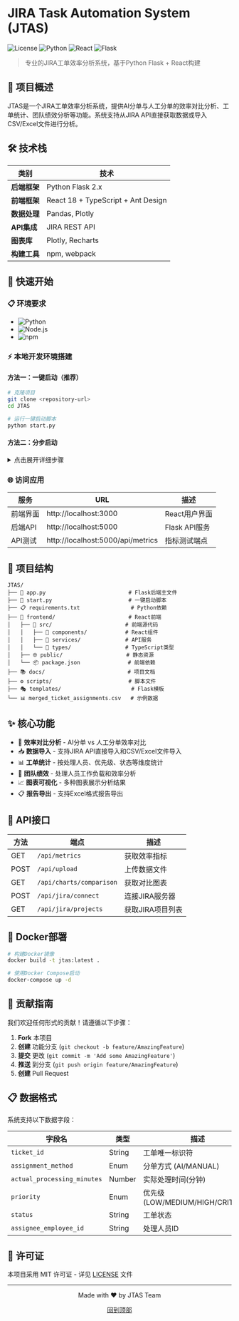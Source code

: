 # JIRA Task Automation System (JTAS)

![License](https://img.shields.io/badge/license-MIT-blue.svg)
![Python](https://img.shields.io/badge/python-3.8+-blue.svg)
![React](https://img.shields.io/badge/react-18.0+-blue.svg)
![Flask](https://img.shields.io/badge/flask-2.x-green.svg)

> 专业的JIRA工单效率分析系统，基于Python Flask + React构建

## 🚀 项目概述

JTAS是一个JIRA工单效率分析系统，提供AI分单与人工分单的效率对比分析、工单统计、团队绩效分析等功能。系统支持从JIRA API直接获取数据或导入CSV/Excel文件进行分析。

## 🛠️ 技术栈

| 类别 | 技术 |
|------|------|
| **后端框架** | Python Flask 2.x |
| **前端框架** | React 18 + TypeScript + Ant Design |
| **数据处理** | Pandas, Plotly |
| **API集成** | JIRA REST API |
| **图表库** | Plotly, Recharts |
| **构建工具** | npm, webpack |

## 🚀 快速开始

### 📋 环境要求

- ![Python](https://img.shields.io/badge/Python-3.8+-blue) 
- ![Node.js](https://img.shields.io/badge/Node.js-16+-green)
- ![npm](https://img.shields.io/badge/npm-8+-red)

### ⚡ 本地开发环境搭建

#### 方法一：一键启动（推荐）

```bash
# 克隆项目
git clone <repository-url>
cd JTAS

# 运行一键启动脚本
python start.py
```

#### 方法二：分步启动

<details>
<summary>点击展开详细步骤</summary>

**1. 后端启动**
```bash
# 安装Python依赖
pip install -r requirements.txt

# 启动Flask后端
python app.py
```

**2. 前端启动**
```bash
# 进入前端目录
cd frontend

# 安装依赖
npm install

# 启动React前端
npm start
```

</details>

### 🌐 访问应用

| 服务 | URL | 描述 |
|------|-----|------|
| 前端界面 | http://localhost:3000 | React用户界面 |
| 后端API | http://localhost:5000 | Flask API服务 |
| API测试 | http://localhost:5000/api/metrics | 指标测试端点 |

## 📁 项目结构

```
JTAS/
├── 📄 app.py                          # Flask后端主文件
├── 🚀 start.py                        # 一键启动脚本  
├── 📋 requirements.txt                # Python依赖
├── 🎨 frontend/                       # React前端
│   ├── 📂 src/                       # 前端源代码
│   │   ├── 🧩 components/            # React组件
│   │   ├── 🔧 services/              # API服务
│   │   └── 📝 types/                 # TypeScript类型
│   ├── 🌐 public/                    # 静态资源
│   └── 📦 package.json               # 前端依赖
├── 📚 docs/                          # 项目文档
├── ⚙️ scripts/                        # 脚本文件
├── 🎭 templates/                      # Flask模板
└── 📊 merged_ticket_assignments.csv   # 示例数据
```

## ✨ 核心功能

- 🔄 **效率对比分析** - AI分单 vs 人工分单效率对比
- 📥 **数据导入** - 支持JIRA API直接导入和CSV/Excel文件导入  
- 📊 **工单统计** - 按处理人员、优先级、状态等维度统计
- 👥 **团队绩效** - 处理人员工作负载和效率分析
- 📈 **图表可视化** - 多种图表展示分析结果
- 📋 **报告导出** - 支持Excel格式报告导出

## 🔌 API接口

| 方法 | 端点 | 描述 |
|------|------|------|
| GET | `/api/metrics` | 获取效率指标 |
| POST | `/api/upload` | 上传数据文件 |
| GET | `/api/charts/comparison` | 获取对比图表 |
| POST | `/api/jira/connect` | 连接JIRA服务器 |
| GET | `/api/jira/projects` | 获取JIRA项目列表 |

## 🐳 Docker部署

```bash
# 构建Docker镜像
docker build -t jtas:latest .

# 使用Docker Compose启动
docker-compose up -d
```

## 🤝 贡献指南

我们欢迎任何形式的贡献！请遵循以下步骤：

1. **Fork** 本项目
2. **创建** 功能分支 (`git checkout -b feature/AmazingFeature`)
3. **提交** 更改 (`git commit -m 'Add some AmazingFeature'`)
4. **推送** 到分支 (`git push origin feature/AmazingFeature`)
5. **创建** Pull Request

## 📋 数据格式

系统支持以下数据字段：

| 字段名 | 类型 | 描述 |
|--------|------|------|
| `ticket_id` | String | 工单唯一标识符 |
| `assignment_method` | Enum | 分单方式 (AI/MANUAL) |
| `actual_processing_minutes` | Number | 实际处理时间(分钟) |
| `priority` | Enum | 优先级 (LOW/MEDIUM/HIGH/CRITICAL) |
| `status` | String | 工单状态 |
| `assignee_employee_id` | String | 处理人员ID |

## 📄 许可证

本项目采用 MIT 许可证 - 详见 [LICENSE](LICENSE) 文件

---

<div align="center">
  <p>Made with ❤️ by JTAS Team</p>
  <p>
    <a href="#jira-task-automation-system-jtas">回到顶部</a>
  </p>
</div>